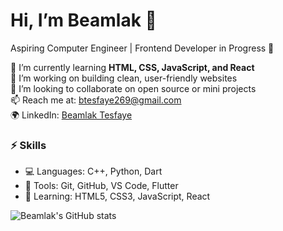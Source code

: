 # Hi, I’m Beamlak 👋  
Aspiring Computer Engineer | Frontend Developer in Progress 🚀

🔭 I’m currently learning **HTML, CSS, JavaScript, and React**  
🌱 I’m working on building clean, user-friendly websites  
👯 I’m looking to collaborate on open source or mini projects  
📫 Reach me at: btesfaye269@gmail.com  
🌍 LinkedIn: [Beamlak Tesfaye](https://www.linkedin.com/in/beamlak-tesfaye-0a02ba294/)

### ⚡ Skills
- 💻 Languages: C++, Python, Dart
- 🧰 Tools: Git, GitHub, VS Code, Flutter
- 🎨 Learning: HTML5, CSS3, JavaScript, React

<!-- Optional GitHub Stats section -->
![Beamlak's GitHub stats](https://github-readme-stats.vercel.app/api?username=bamlakvd&show_icons=true&theme=radical)
